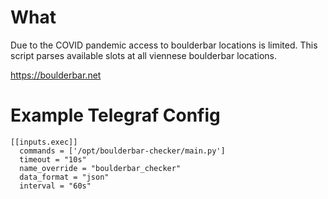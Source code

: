 # What
Due to the COVID pandemic access to boulderbar locations is limited.
This script parses available slots at all viennese boulderbar locations.

https://boulderbar.net

# Example Telegraf Config
```
[[inputs.exec]]
  commands = ['/opt/boulderbar-checker/main.py'] 
  timeout = "10s"
  name_override = "boulderbar_checker"
  data_format = "json"
  interval = "60s"
```
